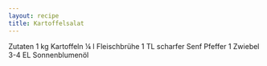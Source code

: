 ```yaml
---
layout: recipe
title: Kartoffelsalat
---
```


Zutaten
1 kg Kartoffeln
¼ l Fleischbrühe
1 TL scharfer Senf
Pfeffer
1 Zwiebel
3-4 EL Sonnenblumenöl
